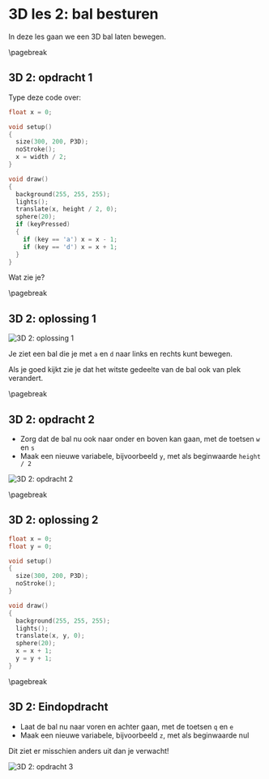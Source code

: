 # 3D les 2: bal besturen

In deze les gaan we een 3D bal laten bewegen.

\pagebreak

## 3D 2: opdracht 1 

Type deze code over:

```c++
float x = 0;

void setup() 
{
  size(300, 200, P3D);
  noStroke();
  x = width / 2;
}

void draw() 
{
  background(255, 255, 255);
  lights();
  translate(x, height / 2, 0);
  sphere(20);
  if (keyPressed) 
  {
    if (key == 'a') x = x - 1;
    if (key == 'd') x = x + 1;
  }
}
```

Wat zie je?

\pagebreak

## 3D 2: oplossing 1 

![3D 2: oplossing 1](3D1_2.png)

Je ziet een bal die je met `a` en `d` naar 
links en rechts kunt bewegen.

Als je goed kijkt zie je dat het witste gedeelte van de bal ook van plek verandert.

\pagebreak

## 3D 2: opdracht 2

 * Zorg dat de bal nu ook naar onder en boven kan gaan, met de toetsen `w` en `s`
 * Maak een nieuwe variabele, bijvoorbeeld `y`, met als beginwaarde `height / 2`

![3D 2: opdracht 2](3D1_2.png)

\pagebreak

## 3D 2: oplossing 2 

```c++
float x = 0;
float y = 0;

void setup() 
{
  size(300, 200, P3D);
  noStroke();
}

void draw() 
{
  background(255, 255, 255);
  lights();
  translate(x, y, 0);
  sphere(20);
  x = x + 1;
  y = y + 1;
}
```

\pagebreak

## 3D 2: Eindopdracht

 * Laat de bal nu naar voren en achter gaan, met de toetsen `q` en `e`
 * Maak een nieuwe variabele, bijvoorbeeld `z`, met als beginwaarde nul

Dit ziet er misschien anders uit dan je verwacht!

![3D 2: opdracht 3](3D1_3.png)

